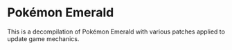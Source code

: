 # Pokémon Emerald

This is a decompilation of Pokémon Emerald with various patches applied to update game mechanics.

